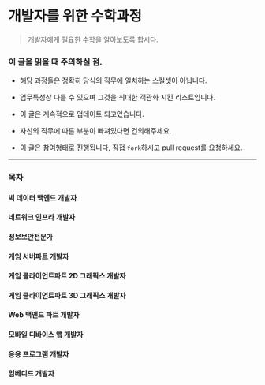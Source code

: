 # 개발자를 위한 수학과정

> 개발자에게 필요한 수학을 알아보도록 합시다.

### 이 글을 읽을 때 주의하실 점.

- 해당 과정들은 정확히 당식의 직무에 일치하는 스킬셋이 아닙니다.
- 업무특성상 다를 수 있으며 그것을 최대한 객관화 시킨 리스트입니다.

- 이 글은 계속적으로 업데이트 되고있습니다.
- 자신의 직무에 따른 부분이 빠져있다면 건의해주세요.

- 이 글은 참여형태로 진행됩니다, 직접 `fork`하시고 pull request를 요청하세요.

----

### 목차

#### 빅 데이터 백엔드 개발자

#### 네트워크 인프라 개발자

#### 정보보안전문가

#### 게임 서버파트 개발자

#### 게임 클라이언트파트 2D 그래픽스 개발자

#### 게임 클라이언트파트 3D 그래픽스 개발자

#### Web 백엔드 파트 개발자

#### 모바일 디바이스 앱 개발자

#### 응용 프로그램 개발자

#### 임베디드 개발자
